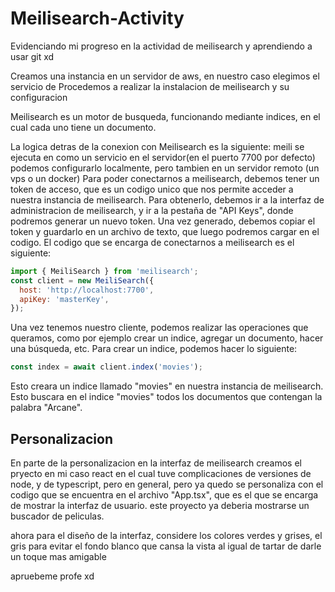 # Meilisearch-Activity
Evidenciando mi progreso en la actividad de meilisearch y aprendiendo a usar git xd

Creamos una instancia en un servidor de aws, en nuestro caso elegimos el servicio de 
Procedemos a realizar la instalacion de meilisearch y su configuracion

Meilisearch es un motor de busqueda, funcionando mediante indices, en el cual cada uno tiene 
un documento.

La logica detras de la conexion con Meilisearch es la siguiente:
meili se ejecuta en como un servicio en el servidor(en el puerto 7700 por defecto)
podemos configurarlo localmente, pero tambien en un servidor remoto (un vps o un docker)
Para poder conectarnos a meilisearch, debemos tener un token de acceso, que es un codigo 
unico que nos permite acceder a nuestra instancia de meilisearch.
Para obtenerlo, debemos ir a la interfaz de administracion de meilisearch, y ir a la pestaña 
de "API Keys", donde podremos generar un nuevo token.
Una vez generado, debemos copiar el token y guardarlo en un archivo de texto, que luego 
podremos cargar en el codigo.
El codigo que se encarga de conectarnos a meilisearch es el siguiente:
```js
import { MeiliSearch } from 'meilisearch';
const client = new MeiliSearch({
  host: 'http://localhost:7700',
  apiKey: 'masterKey',
});
```
Una vez tenemos nuestro cliente, podemos realizar las operaciones que queramos, como por ejemplo 
crear un indice, agregar un documento, hacer una búsqueda, etc.
Para crear un indice, podemos hacer lo siguiente:
```js
const index = await client.index('movies');
```
Esto creara un indice llamado "movies" en nuestra instancia de meilisearch.
Esto buscara en el indice "movies" todos los documentos que contengan la palabra "Arcane".

## Personalizacion
En parte de la personalizacion en la interfaz de meilisearch creamos el pryecto en mi caso react 
en el cual tuve complicaciones de versiones de node, y de typescript, pero en general, pero ya quedo
se personaliza con el codigo que se encuentra en el archivo "App.tsx", que es el que se encarga de 
mostrar la interfaz de usuario.
 este proyecto ya deberia mostrarse un buscador de peliculas.

 ahora para el diseño de la interfaz, considere los colores verdes y grises, el gris para evitar el fondo blanco que cansa la vista al igual de tartar de darle un toque mas amigable

 apruebeme profe xd